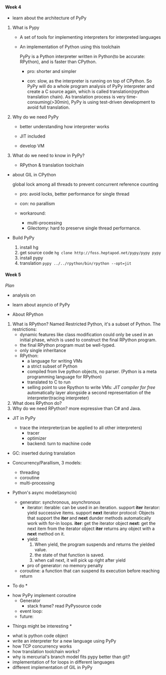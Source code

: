 #### Week 4

- learn about the architecture of PyPy

1. What is Pypy
    - A set of tools for implementing interpreters for interpreted languages
    - An implementation of Python using this toolchain

        PyPy is a Python interpreter written in Python(to be accurate: RPython), and is faster than CPython.

        * pro: shorter and simpler

        * con: slow, as the interpreter is running on top of CPython. So PyPy will do a whole program analysis of PyPy interpreter and create a C source again, which is called translation(rpython translation chain). As translation process is very time-consuming(>30min), PyPy is using test-driven development to avoid full translation.
2. Why do we need PyPy
  
    * better understanding how interpreter works

    * JIT included

    * develop VM

3. What do we need to know in PyPy?

    * RPython & translation toolchain

- about GIL in CPython
  
  global lock among all threads to prevent concurrent reference counting

    * pro: avoid locks, better performance for single thread

    * con: no parallism

    * workaround: 
        * multi-processing
        * Gilectomy: hard to preserve single thread performance.

- Build PyPy
    1. install hg
    2. get source code
        `hg clone http://foss.heptapod.net/pypy/pypy pypy`
    3. install pypy
    4. translation
        `pypy ../../rpython/bin/rpython --opt=jit`

#### Week 5
*Plan*
- analysis on 
- learn about asyncio of PyPy

- About RPython
1. What is RPython?
    Named Restricted Python, it's a subset of Python. The restrictions:
    - dynamic features like class modification could only be used in an initial phase, which is used to construct the final RPython program.
    - the final RPython program must be well-typed.
    - only single inheritance
    * RPython: 
        - a language for writing VMs
        - a strict subset of Python
        - compiled from live python objects, no parser. (Python is a meta programming language for RPython)
        - translated to C to run
        - selling point to use Rpython to write VMs: *JIT compiler for free*
            automatically layer alongside a second representation of the interpreter(tracing interpreter)
2. What does RPython do?
3. Why do we need RPython?
    more expressive than C# and Java.

- JIT in PyPy
    - trace the interpreter(can be applied to all other interpreters)
        - tracer
        - optimizer
        - backend: turn to machine code
- GC: inserted during translation

- Concurrency/Parallism, 3 models:
    - threading
    - coroutine
    - multi-processing

- Python's async model(asyncio)
    - generator: synchronous, asynchronous
        - iterator:
            iterable: can be used in an iteration. support __iter__
            iterator: yield successive items. support __next__
            iterator protocol: Objects that support the __iter__ and __next__ dunder methods automatically work with for-in loops.
                __iter__: get the iterator object
                __next__: get the next item from the iterator object
                __iter__ returns any object with a __next__ method on it.
        - yield:
            1. When yield, the program suspends and returns the yielded value. 
            2. the state of that function is saved.
            3. when call next, it will pick up right after yield
        - pro of generator: no memory penalty    
    - coroutine: a function that can suspend its execution before reaching return

* To do *
- how PyPy implement coroutine
    - Generator
        - stack frame?
            read PyPysource code
    - event loop:
    - future:

* Things might be interesting *

- what is python code object
- write an interpreter for a new language using PyPy
- how TCP concurrency works
- how translation toolchain works?
- why is mercurial's branch model fits pypy better than git?
- implementation of for loops in different languages
- different implementation of GIL in PyPy